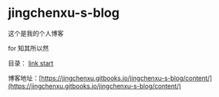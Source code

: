 # jingchenxu-s-blog

这个是我的个人博客

for 知其所以然

目录： [link start](SUMMARY.md)

博客地址：[https://jingchenxu.gitbooks.io/jingchenxu-s-blog/content/](https://jingchenxu.gitbooks.io/jingchenxu-s-blog/content/)

